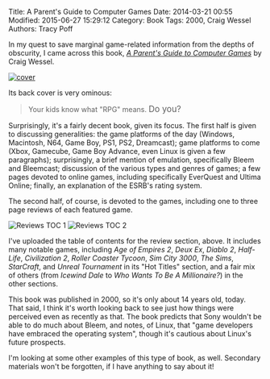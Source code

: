 Title: A Parent's Guide to Computer Games
Date: 2014-03-21 00:55
Modified: 2015-06-27 15:29:12
Category: Book
Tags: 2000, Craig Wessel
Authors: Tracy Poff

In my quest to save marginal game-related information from the depths of obscurity, I came across this book, [*A Parent's Guide to Computer Games*][bookam] by Craig Wessel.

[bookam]: http://www.amazon.com/gp/product/0967512743/ref=as_li_ss_tl?ie=UTF8&amp;camp=1789&amp;creative=390957&amp;creativeASIN=0967512743&amp;linkCode=as2&amp;tag=tmft-20

[![cover]({filename}images/parentsguide-cover.jpg)][bookam]

Its back cover is very ominous:

>Your kids know what "RPG" means. <big>Do you?</big>

Surprisingly, it's a fairly decent book, given its focus. The first half is given to discussing generalities: the game platforms of the day (Windows, Macintosh, N64, Game Boy, PS1, PS2, Dreamcast); game platforms to come (Xbox, Gamecube, Game Boy Advance, even Linux is given a few paragraphs); surprisingly, a brief mention of emulation, specifically Bleem and Bleemcast; discussion of the various types and genres of games; a few pages devoted to online games, including specifically EverQuest and Ultima Online; finally, an explanation of the ESRB's rating system.

The second half, of course, is devoted to the games, including one to three page reviews of each featured game.

![Reviews TOC 1]({filename}images/parentsguide-reviewtoc1.jpg)
![Reviews TOC 2]({filename}images/parentsguide-reviewtoc2.jpg)

I've uploaded the table of contents for the review section, above. It includes many notable games, including *Age of Empires 2*, *Deux Ex*, *Diablo 2*, *Half-Life*, *Civilization 2*, *Roller Coaster Tycoon*, *Sim City 3000*, *The Sims*, *StarCraft*, and *Unreal Tournament* in its "Hot Titles" section, and a fair mix of others (from *Icewind Dale* to *Who Wants To Be A Millionaire?*) in the other sections.

This book was published in 2000, so it's only about 14 years old, today. That said, I think it's worth looking back to see just how things were perceived even as recently as that. The book predicts that Sony wouldn't be able to do much about Bleem, and notes, of Linux, that "game developers have embraced the operating system", though it's cautious about Linux's future prospects.

I'm looking at some other examples of this type of book, as well. Secondary materials won't be forgotten, if I have anything to say about it!
